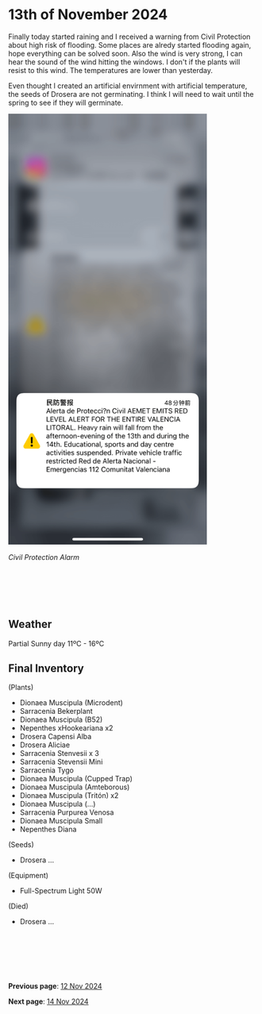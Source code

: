 # 13th of November 2024

Finally today started raining and I received a warning from Civil Protection about high risk of flooding. Some places are alredy started flooding again, hope everything can be solved soon. Also the wind is very strong, I can hear the sound of the wind hitting the windows. I don't if the plants will resist to this wind. The temperatures are lower than yesterday.

Even thought I created an artificial envirnment with artificial temperature, the seeds of Drosera are not germinating. I think I will need to wait until the spring to see if they will germinate. 

<img src="../../docs/resource/img/20241113/13112024_1.png" alt="Civil Protection Alarm" width="400">

*Civil Protection Alarm*
<br><br><br><br>
<br><br>


## Weather

Partial Sunny  day 11ºC - 16ºC


## Final Inventory

(Plants)
- Dionaea Muscipula (Microdent)
- Sarracenia Bekerplant
- Dionaea Muscipula (B52)
- Nepenthes xHookeariana x2
- Drosera Capensi Alba
- Drosera Aliciae
- Sarracenia Stenvesii x 3
- Sarracenia Stevensii Mini
- Sarracenia Tygo
- Dionaea Muscipula (Cupped Trap)
- Dionaea Muscipula (Amteborous)
- Dionaea Muscipula (Tritón) x2
- Dionaea Muscipula (...)
- Sarracenia Purpurea Venosa
- Dionaea Muscipula Small
- Nepenthes Diana

(Seeds)
- Drosera ...

(Equipment)
- Full-Spectrum Light 50W

(Died)
- Drosera ...

<br>
<br>
<br>
<br>
<br>

**Previous page**: <a href="./12_nov_2024">12 Nov 2024</a>

**Next page**: <a href="./14_nov_2024">14 Nov 2024</a>
<br>
<br>
<br>
<br>
<br>
<br>